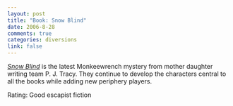 ```yaml
--- 
layout: post
title: "Book: Snow Blind"
date: 2006-8-28
comments: true
categories: diversions
link: false
---
```

<i><a href="http://www.amazon.com/gp/product/039915339X/sr=8-1/qid=1156770106/ref=pd_bbs_1/102-5933203-3104141?ie=UTF8" title="Snow Blind">Snow Blind</a></i> is the latest Monkeewrench mystery from mother daughter writing team P. J. Tracy. They continue to develop the characters central to all the books while adding new periphery players.

Rating: Good escapist fiction
